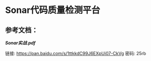 # Sonar代码质量检测平台

## 参考文档：

_**Sonar实战.pdf**_

链接: https://pan.baidu.com/s/1ttkkdC99J6EXpUi07-CkVg 密码: 25rb

